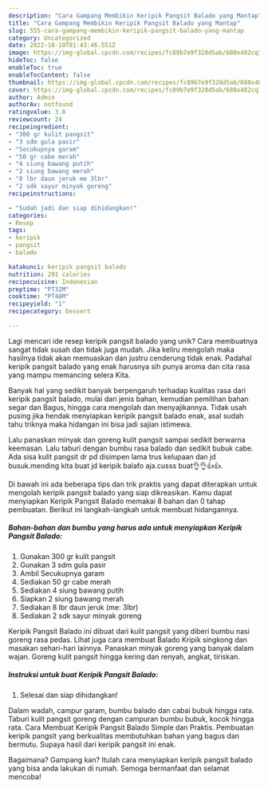 ```yaml
---
description: "Cara Gampang Membikin Keripik Pangsit Balado yang Mantap"
title: "Cara Gampang Membikin Keripik Pangsit Balado yang Mantap"
slug: 555-cara-gampang-membikin-keripik-pangsit-balado-yang-mantap
category: Uncategorized
date: 2022-10-10T01:43:46.551Z
image: https://img-global.cpcdn.com/recipes/fc89b7e9f328d5ab/680x482cq70/keripik-pangsit-balado-foto-resep-utama.jpg
hideToc: false
enableToc: true
enableTocContent: false
thumbnail: https://img-global.cpcdn.com/recipes/fc89b7e9f328d5ab/680x482cq70/keripik-pangsit-balado-foto-resep-utama.jpg
cover: https://img-global.cpcdn.com/recipes/fc89b7e9f328d5ab/680x482cq70/keripik-pangsit-balado-foto-resep-utama.jpg
author: Admin
authorAv: notfound
ratingvalue: 3.8
reviewcount: 24
recipeingredient:
- "300 gr kulit pangsit"
- "3 sdm gula pasir"
- "Secukupnya garam"
- "50 gr cabe merah"
- "4 siung bawang putih"
- "2 siung bawang merah"
- "8 lbr daun jeruk me 3lbr"
- "2 sdk sayur minyak goreng"
recipeinstructions:

- "Sudah jadi dan siap dihidangkan!"
categories:
- Resep
tags:
- keripik
- pangsit
- balado

katakunci: keripik pangsit balado 
nutrition: 291 calories
recipecuisine: Indonesian
preptime: "PT32M"
cooktime: "PT48M"
recipeyield: "1"
recipecategory: Dessert

---
```





Lagi mencari ide resep keripik pangsit balado yang unik? Cara membuatnya sangat tidak susah dan tidak juga mudah. Jika keliru mengolah maka hasilnya tidak akan memuaskan dan justru cenderung tidak enak. Padahal keripik pangsit balado yang enak harusnya sih punya aroma dan cita rasa yang mampu memancing selera Kita.





Banyak hal yang sedikit banyak berpengaruh terhadap kualitas rasa dari keripik pangsit balado, mulai dari jenis bahan, kemudian pemilihan bahan segar dan Bagus, hingga cara mengolah dan menyajikannya. Tidak usah pusing jika hendak menyiapkan keripik pangsit balado enak,      asal sudah tahu triknya maka hidangan ini bisa jadi sajian istimewa.














Lalu panaskan minyak dan goreng kulit pangsit sampai sedikit berwarna keemasan. Lalu taburi dengan bumbu rasa balado dan sedikit bubuk cabe. Ada sisa kulit pangsit dr pd disimpen lama trus kelupaan dan jd busuk.mending kita buat jd keripik balafo aja.cusss buat👌👌👍👍.






Di bawah ini ada beberapa tips dan trik praktis yang dapat diterapkan untuk mengolah keripik pangsit balado yang siap dikreasikan. Kamu dapat menyiapkan Keripik Pangsit Balado memakai 8 bahan dan 0 tahap pembuatan. Berikut ini langkah-langkah untuk membuat hidangannya.

<!--inarticleads1-->

##### Bahan-bahan dan bumbu yang harus ada untuk menyiapkan Keripik Pangsit Balado:

1. Gunakan 300 gr kulit pangsit
1. Gunakan 3 sdm gula pasir
1. Ambil Secukupnya garam
1. Sediakan 50 gr cabe merah
1. Sediakan 4 siung bawang putih
1. Siapkan 2 siung bawang merah
1. Sediakan 8 lbr daun jeruk (me: 3lbr)
1. Sediakan 2 sdk sayur minyak goreng


Keripik Pangsit Balado ini dibuat dari kulit pangsit yang diberi bumbu nasi goreng rasa pedas. Lihat juga cara membuat Balado Kripik singkong dan masakan sehari-hari lainnya. Panaskan minyak goreng yang banyak dalam wajan. Goreng kulit pangsit hingga kering dan renyah, angkat, tiriskan. 

<!--inarticleads2-->

##### Instruksi untuk buat Keripik Pangsit Balado:


1. Selesai dan siap dihidangkan!

Dalam wadah, campur garam, bumbu balado dan cabai bubuk hingga rata. Taburi kulit pangsit goreng dengan campuran bumbu bubuk, kocok hingga rata. Cara Membuat Keripik Pangsit Balado Simple dan Praktis. Pembuatan keripik pangsit yang berkualitas membutuhkan bahan yang bagus dan bermutu. Supaya hasil dari keripik pangsit ini enak. 

Bagaimana? Gampang kan? Itulah cara menyiapkan keripik pangsit balado yang bisa anda lakukan di rumah. Semoga bermanfaat dan selamat mencoba!

